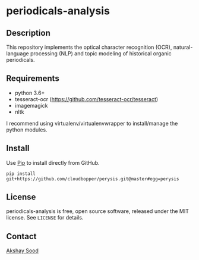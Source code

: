 periodicals-analysis
====================

Description
-----------

This repository implements the optical character recognition (OCR), natural-language processing (NLP) and topic modeling of historical organic periodicals.


Requirements
------------

* python 3.6+
* tesseract-ocr (https://github.com/tesseract-ocr/tesseract)
* imagemagick
* nltk

I recommend using virtualenv/virtualenvwrapper to install/manage the python modules.



Install
-------

Use [Pip](https://pip.pypa.io/) to install directly from GitHub.

    pip install git+https://github.com/cloudbopper/perysis.git@master#egg=perysis


License
-------

periodicals-analysis is free, open source software, released under the MIT license. See `LICENSE` for details.


Contact
-------

[Akshay Sood](https://github.com/cloudbopper)
